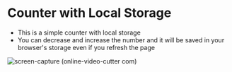 # Counter with Local Storage
- This is a simple counter with local storage
- You can decrease and increase the number and it will be saved in your browser's storage even if you refresh the page

![screen-capture (online-video-cutter com)](https://user-images.githubusercontent.com/72968539/116516079-6c14da00-a8cd-11eb-9d7a-2091c82aa990.gif)
